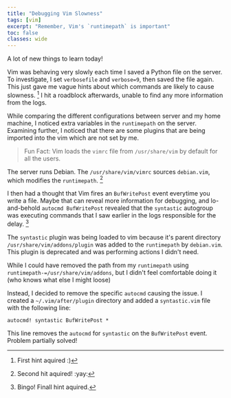 ```yaml
---
title: "Debugging Vim Slowness"
tags: [vim]
excerpt: "Remember, Vim's `runtimepath` is important"
toc: false
classes: wide
---
```

 
A lot of new things to learn today!

Vim was behaving very slowly each time I saved a Python file on the server. To investigate, I set `verbosefile` and `verbose=9`, then saved the file again.
This just gave me vague hints about which commands are likely to cause slowness. [^1]
I hit a roadblock afterwards, unable to find any more information from the logs.

[^1]: First hint aquired :)

While comparing the different configurations between server and my home machine, I noticed extra variables in the `runtimepath` on the server. 
Examining further, I noticed that there are some plugins that are being imported into the vim which are not set by me.  

> Fun Fact: Vim loads the `vimrc` file from `/usr/share/vim` by default for all the users.  

The server runs Debian. The `/usr/share/vim/vimrc` sources `debian.vim`, which modifies the `runtimepath`. [^2]

[^2]: Second hit aquired! :yay:

I then had a thought that Vim fires an `BufWritePost` event everytime you write a file. Maybe that can reveal more information for debugging, and lo-and-behold `autocmd BufWritePost` revealed that 
the `syntastic` autogroup was executing commands that I saw earlier in the logs responsible for the delay. [^3]

[^3]: Bingo! Finall hint aquired.

The `syntastic` plugin was being loaded to vim because it's parent directory `/usr/share/vim/addons/plugin` was added to the `runtimepath` by `debian.vim`. 
This plugin is deprecated and was performing actions I didn't need. 

While I could have removed the path from my `runtimepath` using `runtimepath-=/usr/share/vim/addons`, but I didn't feel comfortable doing it (who knows what else I might loose)

Instead, I decided to remove the specific `autocmd` causing the issue. I created a `~/.vim/after/plugin` directory and added a `syntastic.vim` file with the following line:

```vim
autocmd! syntastic BufWritePost *
```

This line removes the `autocmd` for `syntastic` on the `BufWritePost` event. Problem partially solved!
